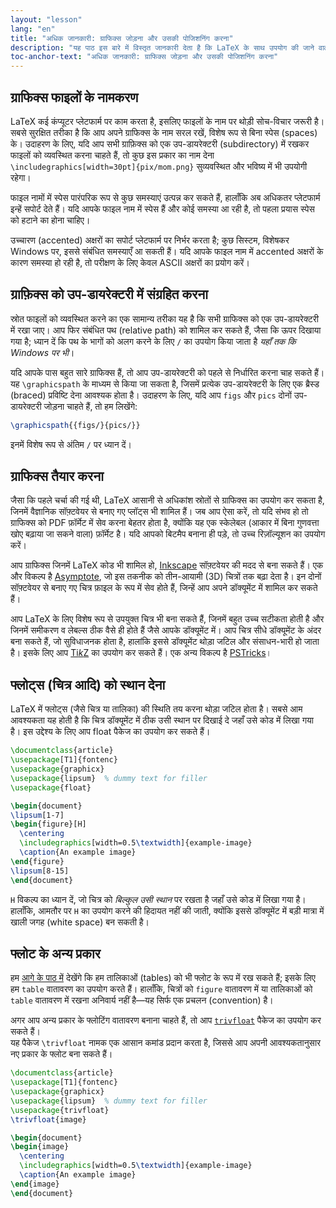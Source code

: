 ```yaml
---
layout: "lesson"
lang: "en"
title: "अधिक जानकारी: ग्राफिक्स जोड़ना और उसकी पोजिशनिंग करना"
description: "यह पाठ इस बारे में विस्तृत जानकारी देता है कि LaTeX के साथ उपयोग की जाने वाली ग्राफिक्स फाइलों को बेहतर ढंग से कैसे नामित और संग्रहीत किया जाए, तथा आप LaTeX के भीतर से अपने स्वयं के ग्राफिक्स कैसे बना सकते हैं।"
toc-anchor-text: "अधिक जानकारी: ग्राफिक्स जोड़ना और उसकी पोजिशनिंग करना"
---
```


## ग्राफिक्स फाइलों के नामकरण

LaTeX कई कंप्यूटर प्लेटफार्म पर काम करता है, इसलिए फाइलों के नाम पर थोड़ी सोच-विचार जरूरी है। सबसे सुरक्षित तरीका है कि आप अपने ग्राफिक्स के नाम सरल रखें, विशेष रूप से बिना स्पेस (spaces) के। उदाहरण के लिए, यदि आप सभी ग्राफ़िक्स को एक उप-डायरेक्टरी (subdirectory) में रखकर फाइलों को व्यवस्थित करना चाहते हैं, तो कुछ इस प्रकार का नाम देना `\includegraphics[width=30pt]{pix/mom.png}` सुव्यवस्थित और भविष्य में भी उपयोगी रहेगा।

फाइल नामों में स्पेस पारंपरिक रूप से कुछ समस्याएं उत्पन्न कर सकते हैं, हालाँकि अब अधिकतर प्लेटफार्म इन्हें सपोर्ट देते हैं। यदि आपके फाइल नाम में स्पेस हैं और कोई समस्या आ रही है, तो पहला प्रयास स्पेस को हटाने का होना चाहिए।

उच्चारण (accented) अक्षरों का सपोर्ट प्लेटफार्म पर निर्भर करता है; कुछ सिस्टम, विशेषकर Windows पर, इससे संबंधित समस्याएँ आ सकती हैं। यदि आपके फाइल नाम में accented अक्षरों के कारण समस्या हो रही है, तो परीक्षण के लिए केवल ASCII अक्षरों का प्रयोग करें।

## ग्राफ़िक्स को उप-डायरेक्टरी में संग्रहित करना

स्रोत फाइलों को व्यवस्थित करने का एक सामान्य तरीका यह है कि सभी ग्राफिक्स को एक उप-डायरेक्टरी में रखा जाए। आप फिर संबंधित पथ (relative path) को शामिल कर सकते हैं, जैसा कि ऊपर दिखाया गया है; ध्यान दें कि पथ के भागों को अलग करने के लिए `/` का उपयोग किया जाता है _यहाँ तक कि Windows पर भी_।

यदि आपके पास बहुत सारे ग्राफिक्स हैं, तो आप उप-डायरेक्टरी को पहले से निर्धारित करना चाह सकते हैं। यह `\graphicspath` के माध्यम से किया जा सकता है, जिसमें प्रत्येक उप-डायरेक्टरी के लिए एक ब्रैस्ड (braced) प्रविष्टि देना आवश्यक होता है। उदाहरण के लिए, यदि आप `figs` और `pics` दोनों उप-डायरेक्टरी जोड़ना चाहते हैं, तो हम लिखेंगे:


<!-- {% raw %} -->
```latex
\graphicspath{{figs/}{pics/}}
```
<!-- {% endraw %} -->

इनमें विशेष रूप से अंतिम `/` पर ध्यान दें।


## ग्राफिक्स तैयार करना

जैसा कि पहले चर्चा की गई थी, LaTeX आसानी से अधिकांश स्रोतों से ग्राफिक्स का उपयोग कर सकता है, जिनमें वैज्ञानिक सॉफ़्टवेयर से बनाए गए प्लॉट्स भी शामिल हैं। जब आप ऐसा करें, तो यदि संभव हो तो ग्राफिक्स को PDF फ़ॉर्मेट में सेव करना बेहतर होता है, क्योंकि यह एक स्केलेबल (आकार में बिना गुणवत्ता खोए बढ़ाया जा सकने वाला) फ़ॉर्मेट है। यदि आपको बिटमैप बनाना ही पड़े, तो उच्च रिज़ॉल्यूशन का उपयोग करें।

आप ग्राफिक्स जिनमें LaTeX कोड भी शामिल हो, [Inkscape](https://inkscape.org/) सॉफ़्टवेयर की मदद से बना सकते हैं। एक और विकल्प है [Asymptote](https://www.ctan.org/pkg/asymptote), जो इस तकनीक को तीन-आयामी (3D) चित्रों तक बढ़ा देता है। इन दोनों सॉफ़्टवेयर से बनाए गए चित्र फ़ाइल के रूप में सेव होते हैं, जिन्हें आप अपने डॉक्यूमेंट में शामिल कर सकते हैं।

आप LaTeX के लिए विशेष रूप से उपयुक्त चित्र भी बना सकते हैं, जिनमें बहुत उच्च सटीकता होती है और जिनमें समीकरण व लेबल्स ठीक वैसे ही होते हैं जैसे आपके डॉक्यूमेंट में। आप चित्र सीधे डॉक्यूमेंट के अंदर बना सकते हैं, जो सुविधाजनक होता है, हालांकि इससे डॉक्यूमेंट थोड़ा जटिल और संसाधन-भारी हो जाता है। इसके लिए आप [Ti*k*Z](https://ctan.org/pkg/pgf) का उपयोग कर सकते हैं। एक अन्य विकल्प है [PSTricks](https://ctan.org/pkg/pstricks-base)।



## फ्लोट्स (चित्र आदि) को स्थान देना
LaTeX में फ्लोट्स (जैसे चित्र या तालिका) की स्थिति तय करना थोड़ा जटिल होता है। सबसे आम आवश्यकता यह होती है कि चित्र डॉक्यूमेंट में ठीक उसी स्थान पर दिखाई दे जहाँ उसे कोड में लिखा गया है। इस उद्देश्य के लिए आप float पैकेज का उपयोग कर सकते हैं।


```latex
\documentclass{article}
\usepackage[T1]{fontenc}
\usepackage{graphicx}
\usepackage{lipsum}  % dummy text for filler
\usepackage{float}

\begin{document}
\lipsum[1-7]
\begin{figure}[H]
  \centering
  \includegraphics[width=0.5\textwidth]{example-image}
  \caption{An example image}
\end{figure}
\lipsum[8-15]
\end{document}
```

`H` विकल्प का ध्यान दें, जो चित्र को *बिल्कुल उसी स्थान* पर रखता है जहाँ उसे कोड में लिखा गया है। हालाँकि, आमतौर पर `H` का उपयोग करने की हिदायत नहीं की जाती, क्योंकि इससे डॉक्यूमेंट में बड़ी मात्रा में खाली जगह (white space) बन सकती है।



## फ्लोट के अन्य प्रकार

हम [आगे के पाठ में](lesson-08) देखेंगे कि हम तालिकाओं (tables) को भी फ्लोट के रूप में रख सकते हैं; इसके लिए हम `table` वातावरण का उपयोग करते हैं। हालाँकि, चित्रों को `figure` वातावरण में या तालिकाओं को `table` वातावरण में रखना अनिवार्य नहीं है—यह सिर्फ एक प्रचलन (convention) है।

अगर आप अन्य प्रकार के फ्लोटिंग वातावरण बनाना चाहते हैं, तो आप [`trivfloat`](https://ctan.org/pkg/trivfloat) पैकेज का उपयोग कर सकते हैं।  
यह पैकेज `\trivfloat` नामक एक आसान कमांड प्रदान करता है, जिससे आप अपनी आवश्यकतानुसार नए प्रकार के फ्लोट बना सकते हैं।

```latex
\documentclass{article}
\usepackage[T1]{fontenc}
\usepackage{graphicx}
\usepackage{lipsum}  % dummy text for filler
\usepackage{trivfloat}
\trivfloat{image}

\begin{document}
\begin{image}
  \centering
  \includegraphics[width=0.5\textwidth]{example-image}
  \caption{An example image}
\end{image}
\end{document}
```
